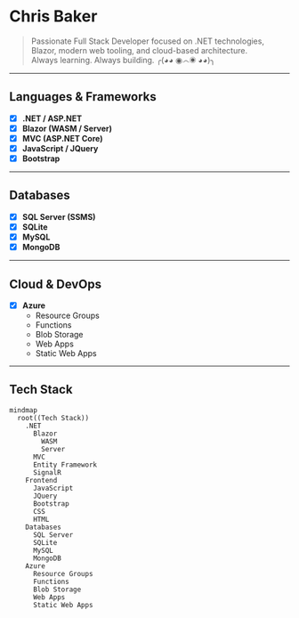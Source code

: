 #  Chris Baker

> Passionate Full Stack Developer focused on .NET technologies, Blazor, modern web tooling, and cloud-based architecture.  
> Always learning. Always building. ╭(◕◕ ◉෴◉ ◕◕)╮

---

## Languages & Frameworks

- [x] **.NET / ASP.NET**
- [x] **Blazor (WASM / Server)**
- [x] **MVC (ASP.NET Core)**
- [x] **JavaScript / JQuery**
- [x] **Bootstrap**

---

## Databases

- [x] **SQL Server (SSMS)**
- [x] **SQLite**
- [x] **MySQL**
- [x] **MongoDB**

---

## Cloud & DevOps

- [x] **Azure**  
  - Resource Groups  
  - Functions  
  - Blob Storage  
  - Web Apps  
  - Static Web Apps

---

## Tech Stack

```mermaid
mindmap
  root((Tech Stack))
    .NET
      Blazor
        WASM
        Server
      MVC
      Entity Framework
      SignalR
    Frontend
      JavaScript
      JQuery
      Bootstrap
      CSS
      HTML
    Databases
      SQL Server
      SQLite
      MySQL
      MongoDB
    Azure
      Resource Groups
      Functions
      Blob Storage
      Web Apps
      Static Web Apps
 ```
